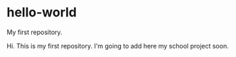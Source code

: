 # hello-world
My first repository.

Hi.
This is my first repository. I'm going to add here my school project soon.

